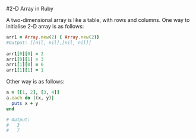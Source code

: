 #2-D Array in Ruby

A two-dimensional array is like a table, with rows and columns.
One way to initialise 2-D array is as follows: 

```ruby
arr1 = Array.new(2) { Array.new(2)}
#Output: [[nil, nil],[nil, nil]]
 
arr1[0][0] = 2
arr1[0][1] = 3
arr1[1][0] = 6
arr1[1][1] = 1
````

Other way is as follows: 
```ruby
a = [[1, 2], [3, 4]]
a.each do |(x, y)|
  puts x + y
end

# Output:
#   3
#   7
```